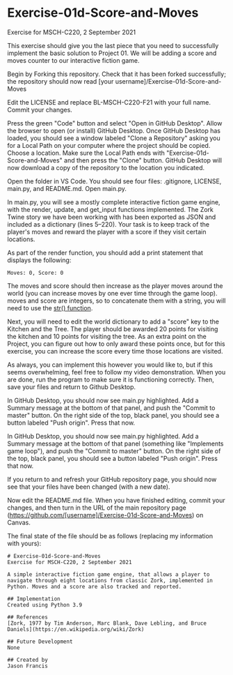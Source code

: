 # Exercise-01d-Score-and-Moves
Exercise for MSCH-C220, 2 September 2021

This exercise should give you the last piece that you need to successfully implement the basic solution to Project 01. We will be adding a score and moves counter to our interactive fiction game.

Begin by Forking this repository. Check that it has been forked successfully; the repository should now read [your username]/Exercise-01d-Score-and-Moves

Edit the LICENSE and replace BL-MSCH-C220-F21 with your full name. Commit your changes.

Press the green "Code" button and select "Open in GitHub Desktop". Allow the browser to open (or install) GitHub Desktop. Once GitHub Desktop has loaded, you should see a window labeled "Clone a Repository" asking you for a Local Path on your computer where the project should be copied. Choose a location. Make sure the Local Path ends with "Exercise-01d-Score-and-Moves" and then press the "Clone" button. GitHub Desktop will now download a copy of the repository to the location you indicated.

Open the folder in VS Code. You should see four files: .gitignore, LICENSE, main.py, and README.md. Open main.py.

In main.py, you will see a mostly complete interactive fiction game engine, with the render, update, and get_input functions implemented. The Zork Twine story we have been working with has been exported as JSON and included as a dictionary (lines 5–220). Your task is to keep track of the player's moves and reward the player with a score if they visit certain locations.

As part of the render function, you should add a print statement that displays the following:
```
Moves: 0, Score: 0
```

The moves and score should then increase as the player moves around the world (you can increase moves by one ever time through the game loop). moves and score are integers, so to concatenate them with a string, you will need to use the [str() function](https://www.w3schools.com/python/ref_func_str.asp).

Next, you will need to edit the world dictionary to add a "score" key to the Kitchen and the Tree. The player should be awarded 20 points for visiting the kitchen and 10 points for visiting the tree. As an extra point on the Project, you can figure out how to only award these points once, but for this exercise, you can increase the score every time those locations are visited.

As always, you can implement this however you would like to, but if this seems overwhelming, feel free to follow my video demonstration. When you are  done, run the program to make sure it is functioning correctly. Then, save your files and return to Github Desktop.

In GitHub Desktop, you should now see main.py highlighted. Add a Summary message at the bottom of that panel, and push the "Commit to master" button. On the right side of the top, black panel, you should see a button labeled "Push origin". Press that now.

In GitHub Desktop, you should now see main.py highlighted. Add a Summary message at the bottom of that panel (something like "Implements game loop"), and push the "Commit to master" button. On the right side of the top, black panel, you should see a button labeled "Push origin". Press that now.

If you return to and refresh your GitHub repository page, you should now see that your files have been changed (with a new date).

Now edit the README.md file. When you have finished editing, commit your changes, and then turn in the URL of the main repository page (https://github.com/[username]/Exercise-01d-Score-and-Moves) on Canvas.

The final state of the file should be as follows (replacing my information with yours):
```
# Exercise-01d-Score-and-Moves
Exercise for MSCH-C220, 2 September 2021

A simple interactive fiction game engine, that allows a player to navigate through eight locations from classic Zork, implemented in Python. Moves and a score are also tracked and reported.

## Implementation
Created using Python 3.9

## References
[Zork, 1977 by Tim Anderson, Marc Blank, Dave Lebling, and Bruce Daniels](https://en.wikipedia.org/wiki/Zork)

## Future Development
None

## Created by
Jason Francis
```